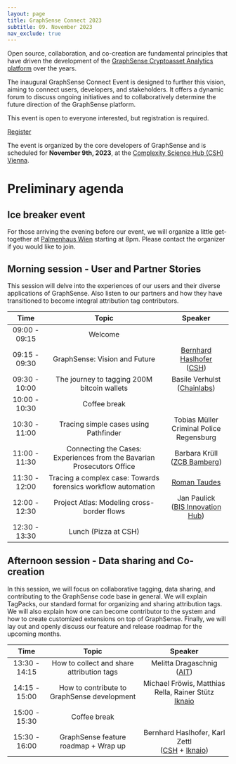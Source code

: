 ```yaml
---
layout: page
title: GraphSense Connect 2023
subtitle: 09. November 2023
nav_exclude: true
---
```


Open source, collaboration, and co-creation are fundamental principles
that have driven the development of the [GraphSense Cryptoasset Analytics
platform](https://github.com/graphsense) over the years.

The inaugural GraphSense Connect Event is designed to further this vision,
aiming to connect users, developers, and stakeholders. It offers a dynamic
forum to discuss ongoing initiatives and to collaboratively determine the
future direction of the GraphSense platform.

This event is open to everyone interested, but
registration is required.

<div class="row justify-content-center my-5">
    <div class="col-6 d-flex justify-content-center">
        <a href="https://forms.gle/cZ3i8Aq6oyYYow4n9" class="btn btn-secondary btn-lg">Register</a>
    </div>
</div>

The event is organized by the core developers of GraphSense and is scheduled
for **November 9th, 2023**, at the [Complexity Science Hub (CSH) Vienna](https://csh.ac.at).

# Preliminary agenda

## Ice breaker event

For those arriving the evening before our event, we will organize a little get-together at
[Palmenhaus Wien](https://www.palmenhaus.at/) starting at 8pm. Please contact the organizer
if you would like to join.


## Morning session - User and Partner Stories

This session will delve into the experiences of our users and their diverse applications
of GraphSense. Also listen to our partners and how they have transitioned to become integral attribution
tag contributors.


<div class="table-wrapper" markdown="1">

| Time          | Topic                                                                     | Speaker                               |
|:-------------:|:-------------------------------------------------------------------------:|:-------------------------------------:|
| 09:00 - 09:15 | Welcome                                                                   |                                       |
| 09:15 - 09:30 | GraphSense: Vision and Future                                             | [Bernhard Haslhofer](https://bernhardhaslhofer.info/)<br>([CSH](https://www.csh.ac.at/))           |
| 09:30 - 10:00 | The journey to tagging 200M bitcoin wallets                               | Basile Verhulst<br>([Chainlabs](https://chainlabs.ai/))        |
| 10:00 - 10:30 | Coffee break                                                              |                                       |
| 10:30 - 11:00 | Tracing simple cases using Pathfinder                                     | Tobias Müller<br>Criminal Police Regensburg                                  |
| 11:00 - 11:30 | Connecting the Cases: Experiences from the Bavarian Prosecutors Office    | Barbara Krüll<br>([ZCB Bamberg](https://www.justiz.bayern.de/gerichte-und-behoerden/generalstaatsanwaltschaft/bamberg/spezial_1.php))        |
| 11:30 - 12:00 | Tracing a complex case: Towards forensics workflow automation             | [Roman Taudes](https://www.rechtsanwalt-taudes.at/)                                 |
| 12:00 - 12:30 | Project Atlas: Modeling cross-border flows                                | Jan Paulick<br>([BIS Innovation Hub](https://www.bis.org/about/bisih/locations/eurosystem.htm))   |
| 12:30 - 13:30 | Lunch (Pizza at CSH)                                                      |                                       |

</div>


## Afternoon session - Data sharing and Co-creation

In this session, we will focus on collaborative tagging, data sharing, and contributing to the
GraphSense code base in general. We will explain TagPacks, our standard format for organizing and sharing
attribution tags. We will also explain how one can become contributor to the system and how to create
customized extensions on top of GraphSense. Finally, we will lay out and openly discuss our feature
and release roadmap for the upcoming months.


<div class="table-wrapper" markdown="1">

| Time          | Topic                                               | Speaker            |
|:-------------:|:---------------------------------------------------:|:------------------:|
| 13:30 - 14:15 | How to collect and share attribution tags           | Melitta Dragaschnig<br>([AIT](https://www.ait.ac.at/))|
| 14:15 - 15:00 | How to contribute to GraphSense development         | Michael Fröwis, Matthias Rella, Rainer Stütz<br>[Iknaio](https://www.ikna.io/)     |
| 15:00 - 15:30 | Coffee break                                        |                    |
| 15:30 - 16:00 | GraphSense feature roadmap + Wrap up                | Bernhard Haslhofer, Karl Zettl<br>([CSH](https://www.csh.ac.at/) + [Iknaio](https://www.ikna.io/)) |

</div>
